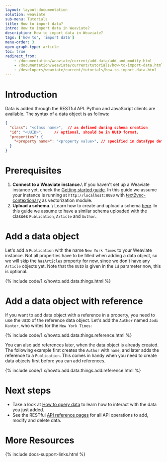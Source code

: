 ```yaml
---
layout: layout-documentation
solution: weaviate
sub-menu: Tutorials
title: How to import data?
intro: How to import data in Weaviate?
description: How to import data in Weaviate?
tags: ['how to', 'import data']
menu-order: 3
open-graph-type: article
toc: true
redirect_from:
    - /documentation/weaviate/current/add-data/add_and_modify.html
    - /documentation/weaviate/current/tutorials/how-to-import-data.html
    - /developers/weaviate/current/tutorials/how-to-import-data.html
---
```


# Introduction 

Data is added through the RESTful API. Python and JavaScript clients are available. The syntax of a data object is as follows:

```json
{
  "class": "<class name>",  // as defined during schema creation
  "id": "<UUID>",     // optional, should be in UUID format.
  "properties": {
    "<property name>": "<property value>", // specified in dataType defined during schema creation
  }
}
```

# Prerequisites

 1. **Connect to a Weaviate instance.**\\
 If you haven't set up a Weaviate instance yet, check the [Getting started guide](../getting-started/installation.html). In this guide we assume your instance is running at `http://localhost:8080` with [text2vec-contextionary](../getting-started/installation.html#weaviate-with-the-text2vec-contextionary-model) as vectorization module.
 2. **Upload a schema**. \\
 Learn how to create and upload a schema [here](./how-to-create-a-schema.html). In this guide we assume to have a similar schema uploaded with the classes `Publication`, `Article` and `Author`.

# Add a data object

Let's add a `Publication` with the name `New York Times` to your Weaviate instance. Not all properties have to be filled when adding a data object, so we will skip the `hasArticles` property for now, since we don't have any `Article` objects yet. Note that the `UUID` is given in the `id` parameter now, this is optional.

{% include code/1.x/howto.add.data.things.html %}

# Add a data object with reference

If you want to add data object with a reference in a property, you need to use the `UUID` of the reference data object. Let's add the `Author` named `Jodi Kantor`, who writes for the `New York Times`:

{% include code/1.x/howto.add.data.things.reference.html %}

You can also add references later, when the data object is already created. The following example first creates the `Author` with `name`, and later adds the reference to a `Publication`. This comes in handy when you need to create data objects first before you can add references.

{% include code/1.x/howto.add.data.things.add.reference.html %}

# Next steps

- Take a look at [How to query data](./how-to-query-data.html) to learn how to interact with the data you just added.
- See the RESTful [API reference pages](../restful-api-references/index.html) for all API operations to add, modify and delete data.

# More Resources

{% include docs-support-links.html %}